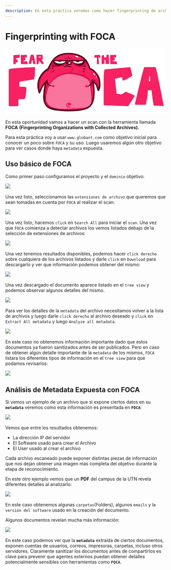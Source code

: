 ```yaml
---
description: En esta práctica veremos como hacer fingerprinting de archivos usando FOCA.
---
```


# Fingerprinting with FOCA

![](<../.gitbook/assets/image (87).png>)

En esta oportunidad vamos a hacer un scan con la herramienta llamada **FOCA** **(Fingerprinting Organizations with Collected Archives).**

Para esta práctica voy a usar `www.globant.com` como objetivo inicial para conocer un poco sobre `FOCA` y su uso. Luego usaremos algún otro objetivo para ver casos donde haya `metadata` expuesta.

## Uso básico de FOCA

Como primer paso configuramos el proyecto y el `dominio` objetivo:

![](https://i.imgur.com/7WDBhIv.png)

Una vez listo, seleccionamos las `extensiones de archivo` que queremos que sean tomadas en cuenta por `FOCA` al realizar el scan:

![](https://i.imgur.com/ApPFnjP.png)

Una vez listo, hacemos `click` en `Search All` para iniciar el `scan`. Una vez que `FOCA` comienza a detectar archivos los vemos listados debajo de la selección de extensiones de archivos:

![](https://i.imgur.com/c5KFCUh.png)

Una vez tenemos resultados disponibles, podemos hacer `click derecho` sobre cualquiera de los archivos listados y darle `click` en `Download` para descargarlo y ver que información podemos obtener del mismo:

![](https://i.imgur.com/vrwKjsg.png)

Una vez descargado el documento aparece listado en el `tree view` y podemos observar algunos detalles del mismo.

![](https://i.imgur.com/IMPrHDU.png)

Para ver los detalles de la `metadata` del archivo necesitamos volver a la lista de archivos y luego darle `click derecho` al archivo deseado y `click` en `Extract All metadata` y luego `Analyze all metadata`.

![](https://i.imgur.com/0aBI0tA.png)

En este caso no obtenemos información importante dado que estos documentos ya fueron sanitizados antes de ser publicados. Pero en caso de obtener algún detalle importante de la `metadata` de los mismos, `FOCA` listara los diferentes tipos de información en el `tree view` para que podamos revisarlos:

![](https://i.imgur.com/HbxOuPA.png)

## Análisis de Metadata Expuesta con FOCA

Si vemos un ejemplo de un archivo que si expone ciertos datos en su **`metadata`** veremos como esta información es presentada en **`FOCA`**:

![](https://i.imgur.com/07H0uXR.png)

Vemos que entre los resultados obtenemos:

* La dirección IP del servidor
* El Software usado para crear el Archivo
* El User usado al crear el archivo

Cada archivo escaneado puede exponer distintas piezas de información que nos dejan obtener una imagen más completa del objetivo durante la etapa de reconocimiento.

En este otro ejemplo vemos que un **PDF** del campus de la UTN revela diferentes detalles al analizarlo:

![](https://i.imgur.com/gQILptw.png)

En este caso obtenemos algunas `carpetas`(Folders), algunos `emails` y la `versión del software` usado en la creación del documento.

Algunos documentos revelan mucha más información:

![](https://i.imgur.com/EIj4Wi3.png)

En este caso podemos ver que la **`metadata`** extraída de ciertos documentos, exponen cuentas de usuarios, correos, impresoras, carpetas, incluso otros servidores. Claramente sanitizar los documentos antes de compartirlos es clave para prevenir que agentes externos puedan obtener detalles potencialmente sensibles con herramientas como **`FOCA`**.
